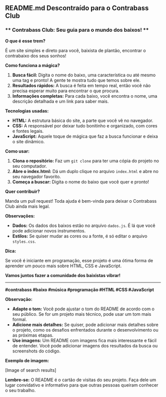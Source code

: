 ## **README.md Descontraído para o Contrabass Club**

### ** Contrabass Club: Seu guia para o mundo dos baixos! **

**O que é esse trem?**

É um site simples e direto para você, baixista de plantão, encontrar o contrabaixo dos seus sonhos! 

**Como funciona a mágica?**

1. **Busca fácil:** Digita o nome do baixo, uma característica ou até mesmo uma tag e pronto! A gente te mostra tudo que temos sobre ele.
2. **Resultados rápidos:** A busca é feita em tempo real, então você não precisa esperar muito para encontrar o que procura.
3. **Informações completas:** Para cada baixo, você encontra o nome, uma descrição detalhada e um link para saber mais.

**Tecnologias usadas:**

* **HTML:** A estrutura básica do site, a parte que você vê no navegador.
* **CSS:** A responsável por deixar tudo bonitinho e organizado, com cores e fontes legais.
* **JavaScript:** Aquele toque de mágica que faz a busca funcionar e deixa o site dinâmico.

**Como usar:**

1. **Clona o repositório:** Faz um `git clone` para ter uma cópia do projeto no seu computador.
2. **Abre o index.html:** Dá um duplo clique no arquivo `index.html` e abre no seu navegador favorito.
3. **Começa a buscar:** Digita o nome do baixo que você quer e pronto!

**Quer contribuir?**

Manda um pull request! Toda ajuda é bem-vinda para deixar o Contrabass Club ainda mais legal.

**Observações:**

* **Dados:** Os dados dos baixos estão no arquivo `dados.js`. É lá que você pode adicionar novos instrumentos.
* **Estilos:** Se quiser mudar as cores ou a fonte, é só editar o arquivo `styles.css`.

**Dica:**

Se você é iniciante em programação, esse projeto é uma ótima forma de aprender um pouco mais sobre HTML, CSS e JavaScript. 

**Vamos juntos fazer a comunidade dos baixistas vibrar!** 

---

**#contrabass #baixo #música #programação #HTML #CSS #JavaScript**

**Observação:**

* **Adapte o tom:** Você pode ajustar o tom do README de acordo com o seu público. Se for um projeto mais técnico, pode usar um tom mais formal.
* **Adicione mais detalhes:** Se quiser, pode adicionar mais detalhes sobre o projeto, como os desafios enfrentados durante o desenvolvimento ou as próximas etapas.
* **Use imagens:** Um README com imagens fica mais interessante e fácil de entender. Você pode adicionar imagens dos resultados da busca ou screenshots do código.

**Exemplo de imagem:**

[Image of search results]

**Lembre-se:** O README é o cartão de visitas do seu projeto. Faça dele um lugar convidativo e informativo para que outras pessoas queiram conhecer o seu trabalho.

